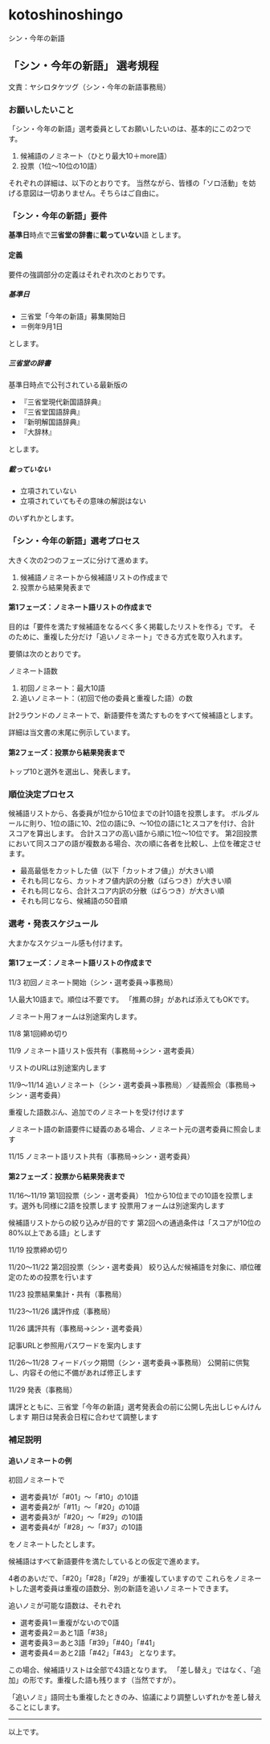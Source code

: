 # kotoshinoshingo
シン・今年の新語

## 「シン・今年の新語」 選考規程

文責：ヤシロタケツグ（シン・今年の新語事務局）

### お願いしたいこと

「シン・今年の新語」選考委員としてお願いしたいのは、基本的にこの2つです。
1. 候補語のノミネート（ひとり最大10＋more語）
2. 投票（1位～10位の10語）

それぞれの詳細は、以下のとおりです。
当然ながら、皆様の「ソロ活動」を妨げる意図は一切ありません。そちらはご自由に。

### 「シン・今年の新語」要件
**基準日**時点で**三省堂の辞書**に**載っていない**語
とします。

#### 定義
要件の強調部分の定義はそれぞれ次のとおりです。
##### 基準日
* 三省堂「今年の新語」募集開始日
* ＝例年9月1日

とします。

##### 三省堂の辞書

基準日時点で公刊されている最新版の
* 『三省堂現代新国語辞典』
* 『三省堂国語辞典』
* 『新明解国語辞典』
* 『大辞林』

とします。

##### 載っていない

* 立項されていない
* 立項されていてもその意味の解説はない

のいずれかとします。

### 「シン・今年の新語」選考プロセス
大きく次の2つのフェーズに分けて進めます。
1. 候補語ノミネートから候補語リストの作成まで
2. 投票から結果発表まで
#### 第1フェーズ：ノミネート語リストの作成まで

目的は「要件を満たす候補語をなるべく多く掲載したリストを作る」です。
そのために、重複した分だけ「追いノミネート」できる方式を取り入れます。

要領は次のとおりです。

ノミネート語数
1. 初回ノミネート：最大10語
2. 追いノミネート：（初回で他の委員と重複した語）の数

計2ラウンドのノミネートで、新語要件を満たすものをすべて候補語とします。

詳細は当文書の末尾に例示しています。

#### 第2フェーズ：投票から結果発表まで

トップ10と選外を選出し、発表します。

### 順位決定プロセス

候補語リストから、各委員が1位から10位までの計10語を投票します。
ボルダルールに則り、1位の語に10、2位の語に9、～10位の語に1とスコアを付け、合計スコアを算出します。
合計スコアの高い語から順に1位～10位です。
第2回投票において同スコアの語が複数ある場合、次の順に各者を比較し、上位を確定させます。
* 最高最低をカットした値（以下「カットオフ値」）が大きい順
* それも同じなら、カットオフ値内訳の分散（ばらつき）が大きい順
* それも同じなら、合計スコア内訳の分散（ばらつき）が大きい順
* それも同じなら、候補語の50音順

### 選考・発表スケジュール
大まかなスケジュール感も付けます。

#### 第1フェーズ：ノミネート語リストの作成まで
11/3
初回ノミネート開始（シン・選考委員→事務局）

1人最大10語まで。順位は不要です。
「推薦の辞」があれば添えてもOKです。

ノミネート用フォームは別途案内します。

11/8
第1回締め切り

11/9
ノミネート語リスト仮共有（事務局→シン・選考委員）

リストのURLは別途案内します

11/9～11/14
追いノミネート（シン・選考委員→事務局）／疑義照会（事務局→シン・選考委員）

重複した語数ぶん、追加でのノミネートを受け付けます

ノミネート語の新語要件に疑義のある場合、ノミネート元の選考委員に照会します

11/15
ノミネート語リスト共有（事務局→シン・選考委員）

#### 第2フェーズ：投票から結果発表まで

11/16～11/19
第1回投票（シン・選考委員）
1位から10位までの10語を投票します。選外も同様に2語を投票します
投票用フォームは別途案内します

候補語リストからの絞り込みが目的です
第2回への通過条件は「スコアが10位の80%以上である語」とします

11/19
投票締め切り

11/20～11/22
第2回投票（シン・選考委員）
絞り込んだ候補語を対象に、順位確定のための投票を行います

11/23
投票結果集計・共有（事務局）

11/23～11/26
講評作成（事務局）

11/26
講評共有（事務局→シン・選考委員）

記事URLと参照用パスワードを案内します

11/26～11/28
 フィードバック期間（シン・選考委員→事務局）
公開前に供覧し、内容その他に不備があれば修正します

11/29
 発表（事務局）

講評とともに、三省堂「今年の新語」選考発表会の前に公開し先出しじゃんけんします
期日は発表会日程に合わせて調整します

### 補足説明

#### 追いノミネートの例
初回ノミネートで

* 選考委員1が「#01」～「#10」の10語
* 選考委員2が「#11」～「#20」の10語
* 選考委員3が「#20」～「#29」の10語
* 選考委員4が「#28」～「#37」の10語

をノミネートしたとします。

候補語はすべて新語要件を満たしているとの仮定で進めます。

4者のあいだで、「#20」「#28」「#29」が重複していますので
これらをノミネートした選考委員は重複の語数分、別の新語を追いノミネートできます。

追いノミが可能な語数は、それぞれ
* 選考委員1＝重複がないので0語
* 選考委員2＝あと1語「#38」
* 選考委員3＝あと3語「#39」「#40」「#41」
* 選考委員4＝あと2語「#42」「#43」
となります。

この場合、候補語リストは全部で43語となります。
「差し替え」ではなく、「追加」の形です。重複した語も残ります（当然ですが）。

「追いノミ」語同士も重複したときのみ、協議により調整しいずれかを差し替えることにします。

---

以上です。
